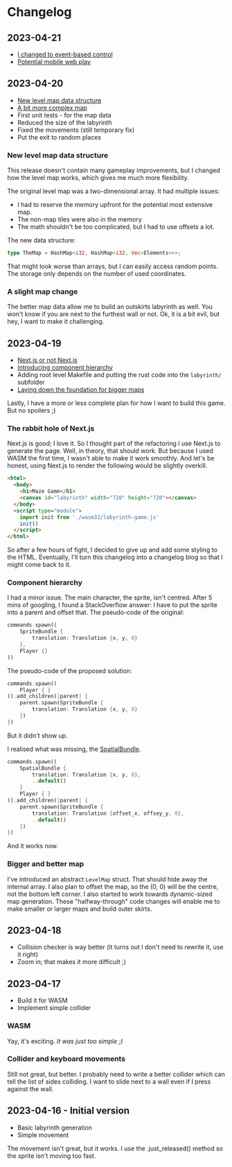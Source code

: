 # Changelog

## 2023-04-21

- [I changed to event-based control](devblog/2023-04-21.md#event-based-control)
- [Potential mobile web play](devblog/2023-04-21.md#mobile-play)

## 2023-04-20

- [New level map data structure](#new-level-map-datastructure)
- [A bit more complex map](#a-slight-map-change)
- First unit tests - for the map data
- Reduced the size of the labyrinth
- Fixed the movements (still temporary fix)
- Put the exit to random places

### New level map data structure

This release doesn't contain many gameplay improvements, but I changed how the level
map works, which gives me much more flexibility.

The original level map was a two-dimensional array.
It had multiple issues:
- I had to reserve the memory upfront for the potential most extensive map.
- The non-map tiles were also in the memory
- The math shouldn't be too complicated, but I had to use offsets a lot.

The new data structure:
```rust
type TheMap = HashMap<i32, HashMap<i32, Vec<Elements>>>;
```
That might look worse than arrays, but I can easily access random points.
The storage only depends on the number of used coordinates.

### A slight map change

The better map data allow me to build an outskirts labyrinth as well.
You won't know if you are next to the furthest wall or not.
Ok, it is a bit evil, but hey, I want to make it challenging.

## 2023-04-19

- [Next.js or not Next.js](#the-rabbit-hole-of-nextjs)
- [Introducing component hierarchy](#component-hierarchy)
- Adding root level Makefile and putting the rust code into the `labyrinth/` subfolder
- [Laying down the foundation for bigger maps](#bigger-and-better-map)

Lastly, I have a more or less complete plan for how I want to build this game.
But no spoilers ;)

### The rabbit hole of Next.js

Next.js is good; I love it. So I thought part of the refactoring I use Next.js to generate the page.
Well, in theory, that should work.
But because I used WASM the first time, I wasn't able to make it work smoothly.
And let's be honest, using Next.js to render the following would be slightly overkill.

```html
<html>
  <body>
    <h1>Maze Game</h1>
    <canvas id="labyrinth" width="720" height="720"></canvas>
  </body>
  <script type="module">
    import init from './wasm32/labyrinth-game.js'
    init()
  </script>
</html>
```

So after a few hours of fight, I decided to give up and add some styling to the HTML.
Eventually, I'll turn this changelog into a changelog blog so that I might come back to it.

### Component hierarchy

I had a minor issue. The main character, the sprite, isn't centred.
After 5 mins of googling, I found a StackOverflow answer: I have to put the sprite into a parent and offset that.
The pseudo-code of the original:

```rust
commands.spawn((
    SpriteBundle {
        translation: Translation {x, y, 0}
    },
    Player {}
))
```
The pseudo-code of the proposed solution:

```rust
commands.spawn((
    Player { }
)).add_children(|parent| {
    parent.spawn(SpriteBundle {
        translation: Translation {x, y, 0}
    })
})
```
But it didn't show up.

I realised what was missing,
the [SpatialBundle](https://docs.rs/bevy/0.9.1/bevy/render/prelude/struct.SpatialBundle.html).

```rust
commands.spawn((
    SpatialBundle {
        translation: Translation {x, y, 0},
        ..default()
    }
    Player { }
)).add_children(|parent| {
    parent.spawn(SpriteBundle {
        translation: Translation {offset_x, offsey_y, 0},
        ..default()
    })
})
```

And it works now.

### Bigger and better map

I've introduced an abstract `LevelMap` struct.
That should hide away the internal array.
I also plan to offset the map, so the (0, 0) will be the centre,
not the bottom left corner.
I also started to work towards dynamic-sized map generation.
These "halfway-through" code changes will enable me to make smaller or larger maps and build outer skirts.

## 2023-04-18

- Collision checker is way better (it turns out I don't need to rewrite it, use it right)
- Zoom in; that makes it more difficult ;)

## 2023-04-17

- Build it for WASM
- Implement simple collider

### WASM
Yay, it's exciting. *It was just too simple ;)*

### Collider and keyboard movements
Still not great, but better.
I probably need to write a better collider which can tell the list of sides colliding.
I want to slide next to a wall even if I press against the wall.

## 2023-04-16 - Initial version

- Basic labyrinth generation
- Simple movement

The movement isn't great, but it works.
I use the .just_released() method so the sprite isn't moving too fast.


